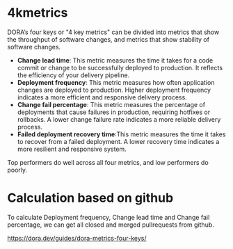 # 4kmetrics
DORA’s four keys or "4 key metrics" can be divided into metrics that show the throughput of software changes, and metrics that show stability of software changes.

- **Change lead time**: This metric measures the time it takes for a code commit or change to be successfully deployed to production. It reflects the efficiency of your delivery pipeline.
- **Deployment frequency**: This metric measures how often application changes are deployed to production. Higher deployment frequency indicates a more efficient and responsive delivery process.
- **Change fail percentage**: This metric measures the percentage of deployments that cause failures in production, requiring hotfixes or rollbacks. A lower change failure rate indicates a more reliable delivery process.
- **Failed deployment recovery time**:This metric measures the time it takes to recover from a failed deployment. A lower recovery time indicates a more resilient and responsive system.

Top performers do well across all four metrics, and low performers do poorly.

# Calculation based on github

To calculate Deployment frequency, Change lead time and Change fail percentage, we can get all closed and merged pullrequests from github.


https://dora.dev/guides/dora-metrics-four-keys/
